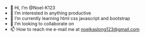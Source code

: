 - 👋 Hi, I’m @Noel-K123
- 👀 I’m interested in anything productive
- 🌱 I’m currently learning html css javascript and bootstrap
- 💞️ I’m looking to collaborate on 
- 📫 How to reach me e-mail me at noelkaslong123@gmail.com

<!---
Noel-K123/Noel-K123 is a ✨ special ✨ repository because its `README.md` (this file) appears on your GitHub profile.
You can click the Preview link to take a look at your changes.
--->
